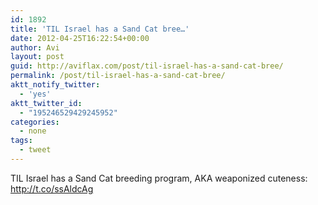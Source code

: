 ```yaml
---
id: 1892
title: 'TIL Israel has a Sand Cat bree…'
date: 2012-04-25T16:22:54+00:00
author: Avi
layout: post
guid: http://aviflax.com/post/til-israel-has-a-sand-cat-bree/
permalink: /post/til-israel-has-a-sand-cat-bree/
aktt_notify_twitter:
  - 'yes'
aktt_twitter_id:
  - "195246529429245952"
categories:
  - none
tags:
  - tweet
---
```

TIL Israel has a Sand Cat breeding program, AKA weaponized cuteness: <a href="http://t.co/ssAldcAg" rel="nofollow">http://t.co/ssAldcAg</a>